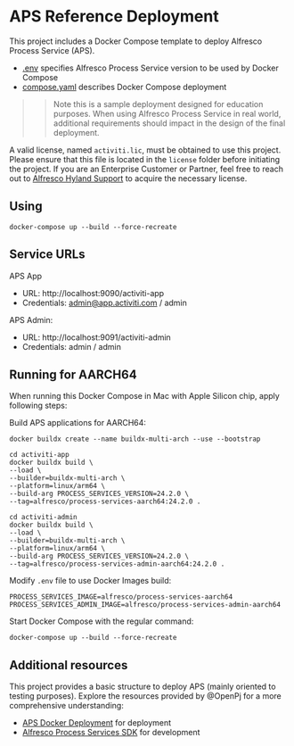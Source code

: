 # APS Reference Deployment

This project includes a Docker Compose template to deploy Alfresco Process Service (APS).

* [.env](.env) specifies Alfresco Process Service version to be used by Docker Compose
* [compose.yaml](compose.yaml) describes Docker Compose deployment

>> Note this is a sample deployment designed for education purposes. When using Alfresco Process Service in real world, additional requirements should impact in the design of the final deployment.

A valid license, named `activiti.lic`, must be obtained to use this project. Please ensure that this file is located in the `license` folder before initiating the project. If you are an Enterprise Customer or Partner, feel free to reach out to [Alfresco Hyland Support](https://community.hyland.com) to acquire the necessary license.


## Using

```
docker-compose up --build --force-recreate
```

## Service URLs

APS App 
* URL: http://localhost:9090/activiti-app
* Credentials: admin@app.activiti.com / admin

APS Admin:
* URL: http://localhost:9091/activiti-admin
* Credentials: admin / admin


## Running for AARCH64

When running this Docker Compose in Mac with Apple Silicon chip, apply following steps:

Build APS applications for AARCH64:

```
docker buildx create --name buildx-multi-arch --use --bootstrap

cd activiti-app
docker buildx build \
--load \
--builder=buildx-multi-arch \
--platform=linux/arm64 \
--build-arg PROCESS_SERVICES_VERSION=24.2.0 \
--tag=alfresco/process-services-aarch64:24.2.0 .

cd activiti-admin
docker buildx build \
--load \
--builder=buildx-multi-arch \
--platform=linux/arm64 \
--build-arg PROCESS_SERVICES_VERSION=24.2.0 \
--tag=alfresco/process-services-admin-aarch64:24.2.0 .
```

Modify `.env` file to use Docker Images build:

```
PROCESS_SERVICES_IMAGE=alfresco/process-services-aarch64
PROCESS_SERVICES_ADMIN_IMAGE=alfresco/process-services-admin-aarch64
```

Start Docker Compose with the regular command:

```
docker-compose up --build --force-recreate
```

## Additional resources

This project provides a basic structure to deploy APS (mainly oriented to testing purposes). Explore the resources provided by @OpenPj for a more comprehensive understanding:
* [APS Docker Deployment](https://github.com/OpenPj/alfresco-process-services-docker-deployment) for deployment
* [Alfresco Process Services SDK](https://github.com/OpenPj/alfresco-process-services-project-sdk) for development
